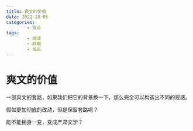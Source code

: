 ```yaml
---
title: 爽文的价值
date: 2021-10-05
categories:
        - 观点
tags:
        - 阅读
        - 转载
        - 成长
---
```


# 爽文的价值

一部爽文的套路，如果我们把它的背景换一下，那么完全可以构造出不同的观感。

假如更加彻底的改动，但是保留套路呢？

能不能摇身一变，变成严肃文学？
